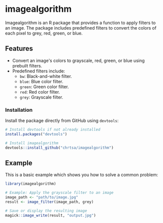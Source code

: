 
# imagealgorithm

<!-- badges: start -->
<!-- badges: end -->

Imagealgorithm is an R package that provides a function to apply filters to an image. The package includes predefined filters to convert the colors of each pixel to grey, red, green, or blue.

## Features
- Convert an image's colors to grayscale, red, green, or blue using prebuilt filters.
- Predefined filters include:
  - `bw`: Black-and-white filter.
  - `blue`: Blue color filter.
  - `green`: Green color filter.
  - `red`: Red color filter.
  - `grey`: Grayscale filter.

### Installation

Install the package directly from GitHub using `devtools`:

```R
# Install devtools if not already installed
install.packages("devtools")

# Install imagealgorithm
devtools::install_github("chrtsa/imagealgorithm")
```

## Example

This is a basic example which shows you how to solve a common problem:

```R
library(imagealgorithm)

# Example: Apply the grayscale filter to an image
image_path <- "path/to/image.jpg"
result <- image_filter(image_path, grey)

# Save or display the resulting image
magick::image_write(result, "output.jpg")
```
